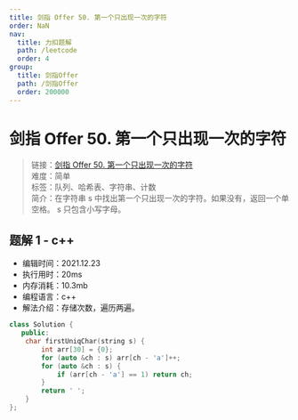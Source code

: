 ```yaml
---
title: 剑指 Offer 50. 第一个只出现一次的字符
order: NaN
nav:
  title: 力扣题解
  path: /leetcode
  order: 4
group:
  title: 剑指Offer
  path: /剑指Offer
  order: 200000
---
```


# 剑指 Offer 50. 第一个只出现一次的字符

> 链接：[剑指 Offer 50. 第一个只出现一次的字符](https://leetcode-cn.com/problems/di-yi-ge-zhi-chu-xian-yi-ci-de-zi-fu-lcof/)  
> 难度：简单  
> 标签：队列、哈希表、字符串、计数  
> 简介：在字符串 s 中找出第一个只出现一次的字符。如果没有，返回一个单空格。 s 只包含小写字母。

## 题解 1 - c++

- 编辑时间：2021.12.23
- 执行用时：20ms
- 内存消耗：10.3mb
- 编程语言：c++
- 解法介绍：存储次数，遍历两遍。

```c++
class Solution {
   public:
    char firstUniqChar(string s) {
        int arr[30] = {0};
        for (auto &ch : s) arr[ch - 'a']++;
        for (auto &ch : s) {
            if (arr[ch - 'a'] == 1) return ch;
        }
        return ' ';
    }
};
```
